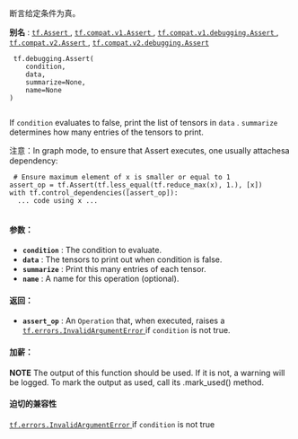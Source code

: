 断言给定条件为真。

**别名** : [ `tf.Assert` ](/api_docs/python/tf/debugging/Assert), [ `tf.compat.v1.Assert` ](/api_docs/python/tf/debugging/Assert), [ `tf.compat.v1.debugging.Assert` ](/api_docs/python/tf/debugging/Assert), [ `tf.compat.v2.Assert` ](/api_docs/python/tf/debugging/Assert), [ `tf.compat.v2.debugging.Assert` ](/api_docs/python/tf/debugging/Assert)

```
 tf.debugging.Assert(
    condition,
    data,
    summarize=None,
    name=None
)
 
```

If  `condition`  evaluates to false, print the list of tensors in  `data` . `summarize`  determines how many entries of the tensors to print.

注意：In graph mode, to ensure that Assert executes, one usually attachesa dependency:

```
 # Ensure maximum element of x is smaller or equal to 1
assert_op = tf.Assert(tf.less_equal(tf.reduce_max(x), 1.), [x])
with tf.control_dependencies([assert_op]):
  ... code using x ...
 
```

#### 参数：
- **`condition`** : The condition to evaluate.
- **`data`** : The tensors to print out when condition is false.
- **`summarize`** : Print this many entries of each tensor.
- **`name`** : A name for this operation (optional).


#### 返回：
- **`assert_op`** : An  `Operation`  that, when executed, raises a[ `tf.errors.InvalidArgumentError` ](https://tensorflow.google.cn/api_docs/python/tf/errors/InvalidArgumentError) if  `condition`  is not true.


#### 加薪：
**NOTE**  The output of this function should be used.  If it is not, a warning will be logged.  To mark the output as used, call its .mark_used() method.

#### 迫切的兼容性
[ `tf.errors.InvalidArgumentError` ](https://tensorflow.google.cn/api_docs/python/tf/errors/InvalidArgumentError) if  `condition`  is not true


